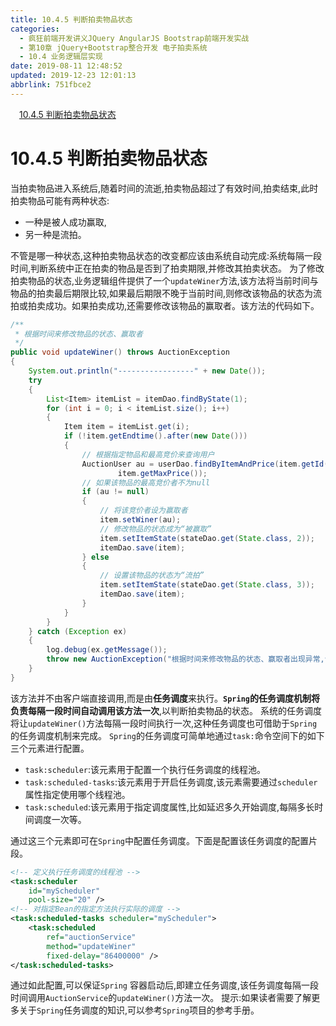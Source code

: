 ```yaml
---
title: 10.4.5 判断拍卖物品状态
categories: 
  - 疯狂前端开发讲义JQuery AngularJS Bootstrap前端开发实战
  - 第10章 jQuery+Bootstrap整合开发 电子拍卖系统
  - 10.4 业务逻辑层实现
date: 2019-08-11 12:48:52
updated: 2019-12-23 12:01:13
abbrlink: 751fbce2
---
```

<div id='my_toc'><a href="/JavaReadingNotes/751fbce2/#10-4-5-判断拍卖物品状态" class="header_1">10.4.5 判断拍卖物品状态</a>&nbsp;<br></div>
<style>.header_1{margin-left: 1em;}.header_2{margin-left: 2em;}.header_3{margin-left: 3em;}.header_4{margin-left: 4em;}.header_5{margin-left: 5em;}.header_6{margin-left: 6em;}</style>
<!--more-->
<script>if (navigator.platform.search('arm')==-1){document.getElementById('my_toc').style.display = 'none';}var e,p = document.getElementsByTagName('p');while (p.length>0) {e = p[0];e.parentElement.removeChild(e);}</script>

<!--end-->
# 10.4.5 判断拍卖物品状态 #
当拍卖物品进入系统后,随着时间的流逝,拍卖物品超过了有效时间,拍卖结束,此时拍卖物品可能有两种状态:
- 一种是被人成功赢取,
- 另一种是流拍。

不管是哪一种状态,这种拍卖物品状态的改变都应该由系统自动完成:系统每隔一段时间,判断系统中正在拍卖的物品是否到了拍卖期限,并修改其拍卖状态。
为了修改拍卖物品的状态,业务逻辑组件提供了一个`updateWiner`方法,该方法将当前时间与物品的拍卖最后期限比较,如果最后期限不晚于当前时间,则修改该物品的状态为流拍或拍卖成功。如果拍卖成功,还需要修改该物品的赢取者。该方法的代码如下。
```java
/**
 * 根据时间来修改物品的状态、赢取者
 */
public void updateWiner() throws AuctionException
{
    System.out.println("-----------------" + new Date());
    try
    {
        List<Item> itemList = itemDao.findByState(1);
        for (int i = 0; i < itemList.size(); i++)
        {
            Item item = itemList.get(i);
            if (!item.getEndtime().after(new Date()))
            {
                // 根据指定物品和最高竞价来查询用户
                AuctionUser au = userDao.findByItemAndPrice(item.getId(),
                        item.getMaxPrice());
                // 如果该物品的最高竞价者不为null
                if (au != null)
                {
                    // 将该竞价者设为赢取者
                    item.setWiner(au);
                    // 修改物品的状态成为“被赢取”
                    item.setItemState(stateDao.get(State.class, 2));
                    itemDao.save(item);
                } else
                {
                    // 设置该物品的状态为“流拍”
                    item.setItemState(stateDao.get(State.class, 3));
                    itemDao.save(item);
                }
            }
        }
    } catch (Exception ex)
    {
        log.debug(ex.getMessage());
        throw new AuctionException("根据时间来修改物品的状态、赢取者出现异常,请重试");
    }
}
```
该方法并不由客户端直接调用,而是由**任务调度**来执行。**`Spring`的任务调度机制将负责每隔一段时间自动调用该方法一次**,以判断拍卖物品的状态。
系统的任务调度将让`updateWiner()`方法每隔一段时间执行一次,这种任务调度也可借助于`Spring`的任务调度机制来完成。
`Spring`的任务调度可简单地通过`task:`命令空间下的如下三个元素进行配置。
- `task:scheduler`:该元素用于配置一个执行任务调度的线程池。
- `task:scheduled-tasks`:该元素用于开启任务调度,该元素需要通过`scheduler`属性指定使用哪个线程池。
- `task:scheduled`:该元素用于指定调度属性,比如延迟多久开始调度,每隔多长时间调度一次等。

通过这三个元素即可在`Spring`中配置任务调度。下面是配置该任务调度的配置片段。
```xml
<!-- 定义执行任务调度的线程池 -->
<task:scheduler
    id="myScheduler"
    pool-size="20" />
<!-- 对指定Bean的指定方法执行实际的调度 -->
<task:scheduled-tasks scheduler="myScheduler">
    <task:scheduled
        ref="auctionService"
        method="updateWiner"
        fixed-delay="86400000" />
</task:scheduled-tasks>
```
通过如此配置,可以保证`Spring` 容器启动后,即建立任务调度,该任务调度每隔一段时间调用`AuctionService`的`updateWiner()`方法一次。
提示:如果读者需要了解更多关于`Spring`任务调度的知识,可以参考`Spring`项目的参考手册。

